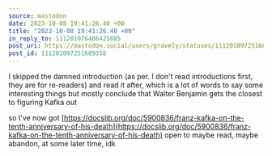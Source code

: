 ```yaml
---
source: mastodon
date: 2023-10-08 19:41:26.48 +00
title: "2023-10-08 19:41:26.48 +00"
in_reply_to: 111201076486425085
post_uri: https://mastodon.social/users/gravely/statuses/111201097251689358
post_id: 111201097251689358
---
```

I skipped the damned introduction (as per. I don't read introductions first, they are for re-readers) and read it after, which is a lot of words to say some interesting things but mostly conclude that Walter Benjamin gets the closest to figuring Kafka out

so I've now got [https://docslib.org/doc/5900836/franz-kafka-on-the-tenth-anniversary-of-his-death](https://docslib.org/doc/5900836/franz-kafka-on-the-tenth-anniversary-of-his-death) open to maybe read, maybe abandon, at some later time, idk


